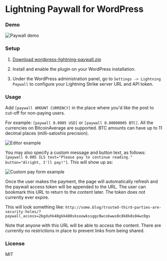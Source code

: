 # Lightning Paywall for WordPress

### Demo

![Paywall demo](https://i.imgur.com/7uaQ2Ow.gif)

### Setup

1. [Download wordpress-lightning-paywall.zip](https://github.com/shesek/wordpress-lightning-paywall/releases/download/latest/wordpress-lightning-paywall.zip)

2. Install and enable the plugin on your WordPress installation.

3. Under the WordPress administration panel, go to `Settings -> Lightning Paywall` to configure your Lightning Strike server URL and API token.


### Usage

Add `[paywall AMOUNT CURRENCY]` in the place where you'd like the post to cut-off for non-paying users.

For example: `[paywall 0.0005 USD]` or `[paywall 0.00000005 BTC]`. All the currencies on BitcoinAverage are supported. BTC amounts can have up to 11 decimal places (milli-satoshis precision).

![Editor example](https://i.imgur.com/sqmE5VL.png)

You may also specify a custom message and button text, as follows: `[paywall 0.005 ILS text="Please pay to continue reading." button="Alright, I'll pay!"]`. This will show up as:

![Custom pay form example](https://i.imgur.com/oPScnCC.png)

Once the user makes the payment, the page will automatically refresh and the paywall access token will be appended to the URL. The user can bookmark this URL to return to the content later.
The token does not currently ever expire.

This will look something like: `http://some.blog/trusted-third-parties-are-security-holes/?paywall_access=2bgduhk48gkk480sksoowkssggc0wcokwws0c8k8k8s04wc0gs`

Note that anyone with this URL will be able to access the content. There are currently no restrictions in place to prevent links from being shared.

### License

MIT
